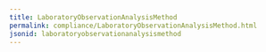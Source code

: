```yaml
---
title: LaboratoryObservationAnalysisMethod
permalink: compliance/LaboratoryObservationAnalysisMethod.html
jsonid: laboratoryobservationanalysismethod
---
```

